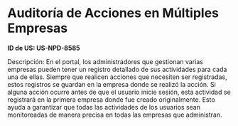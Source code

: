 # Auditoría de Acciones en Múltiples Empresas

**ID de US: US-NPD-8585**

Descripción: En el portal, los administradores que gestionan varias empresas pueden tener un registro detallado de sus actividades para cada una de ellas. Siempre que realicen acciones que necesiten ser registradas, estos registros se guardan en la empresa donde se realizó la acción. Si alguna acción ocurre antes de que el usuario inicie sesión, esta actividad se registrará en la primera empresa donde fue creado originalmente. Esto ayuda a garantizar que todas las actividades de los usuarios sean monitoreadas de manera precisa en todas las empresas que administran.